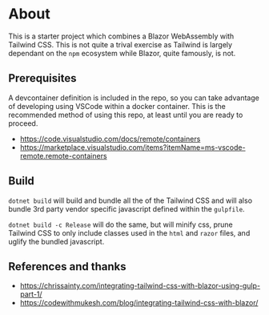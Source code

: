 # About
This is a starter project which combines a Blazor WebAssembly with Tailwind CSS.  This is not quite a trival exercise as Tailwind is largely dependant on the `npm` ecosystem while Blazor, quite famously, is not.

## Prerequisites

A devcontainer definition is included in the repo, so you can take advantage of developing using VSCode within a docker container.  This is the recommended method of using this repo, at least until you are ready to proceed.


- https://code.visualstudio.com/docs/remote/containers
- https://marketplace.visualstudio.com/items?itemName=ms-vscode-remote.remote-containers



## Build
`dotnet build` will build and bundle all the of the Tailwind CSS and will also bundle 3rd party vendor specific javascript defined within the `gulpfile`.

`dotnet build -c Release` will do the same, but will minify css, prune Tailwind CSS to only include classes used in the `html` and `razor` files, and uglify the bundled javascript.

## References and thanks
- https://chrissainty.com/integrating-tailwind-css-with-blazor-using-gulp-part-1/
- https://codewithmukesh.com/blog/integrating-tailwind-css-with-blazor/
